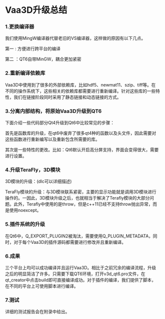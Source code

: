 # Vaa3D升级总结

### 1.更换编译器

我们使用MingW编译器代替老旧的VS编译器，这样做的原因有以下几点。

第一 : 方便进行跨平台的编译

第二 ：QT6自带MinGW，耦合更加紧密

### 2.重新编译依赖库

Vaa3D中使用到了很多的外部依赖库，比如hdf5、newmat11、szip、tiff等。在不同的操作系统下，这些相关的依赖库都需要进行重新编译。针对这些库的一些特性，我们在链接阶段同时采用了静态链接和动态链接的方式。

### 3.分离内部结构，将原始Vaa3D升级到QT6

下面介绍一些代码部分Qt4升级到Qt6中比较常见的步骤：

首先是函数库的升级，在qt6中废弃了很多qt4种的函数以及头文件，因此需要对这些函数进行重新编写以及重新包含所需要的库。

其次是一些特性的更改。比如：Qt6默认开启高分屏支持，界面会变得很大，需要进行设置。



### 4.升级TeraFly，3D模块

3D模块的升级：(dlc可以详细描述)

TeraFly模块的升级：与3D模块联系紧密，主要的显示功能就是调用3D模块进行操作的。一因此，3D模块升级之后，也就相当于解决了Terafly模块的大部分问题。此外，Terafly中使用的是throw，但是c++11已经不支持throw抛出异常，而是使用noexcept。



### 5.插件系统的升级

在Qt6中，Q_EXPORT_PLUGIN2被淘汰，需要使用Q_PLUGIN_METADATA，同时，对于每个Vaa3D的插件源码都需要进行修改并且重新编译。

### 6.成果

三个平台上均可以成功编译并且运行Vaa3D。相比于之前冗余的编译流程，升级之后的明显简洁了许多。只需要下载QT6环境，打开v3d_qt6.pro文件，在qt_creator中点击build即可直接编译成功。对于插件的编译，我们提供了脚本，在不同的平台上可使用脚本进行编译。

### 7.测试

详细的测试报告会在附录中给出。

























